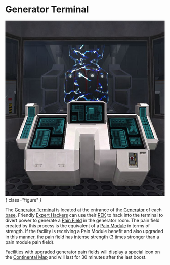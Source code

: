 # Generator Terminal

![room](../images/GenTerm.jpg){ class="figure" }

The [Generator Terminal](Generator_Terminal.md) is located at the entrance of
the [Generator](Generator.md) of each [base](../locations/Facilities.md).
Friendly [Expert Hackers](../certifications/Expert_Hacking.md) can use their
[REK](../weapons/Remote_Electronics_Kit.md) to hack into the terminal to divert
power to generate a [Pain Field](../terminology/Pain_Field.md) in the generator
room. The pain field created by this process is the equivalent of a
[Pain Module](../modules/Pain_Module.md) in terms of strength. If the facility is
receiving a Pain Module benefit and also upgraded in this manner, the pain field
has intense strength (3 times stronger than a pain module pain field).

Facilities with upgraded generator pain fields will display a special icon on
the [Continental Map](../terminology/Continental_Map.md) and will last for 30 minutes
after the last boost.
